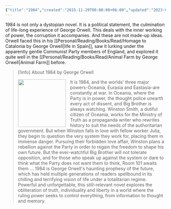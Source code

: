 ```yaml
---
{"title":"1984","created":"2015-11-29T00:00:00+06:00","updated":"2023-01-26T16:05:23+06:00","read_at":["2016-03-10T00:00:00+06:00"],"read_count":1,"authors":["George Orwell"],"status":"Read","rating":5,"dg-publish":true,"cover":"https://images-na.ssl-images-amazon.com/images/S/compressed.photo.goodreads.com/books/1673909740i/78814176.jpg","dg-metatags":{"og:image":"https://images-na.ssl-images-amazon.com/images/S/compressed.photo.goodreads.com/books/1673909740i/78814176.jpg"},"reviewed":true,"permalink":"/personal/reading/books/read/1984-by-george-orwell/","metatags":{"og:image":"https://images-na.ssl-images-amazon.com/images/S/compressed.photo.goodreads.com/books/1673909740i/78814176.jpg"},"dgPassFrontmatter":true}
---
```


1984 is not only a dystopian novel. It is a political statement, the culmination of life-long experience of George Orwell. This deals with the inner working of power, the corruption it accompanies. And these are not made-up ideas. Orwell faced this in his [[Personal/Reading/Books/Read/Homage to Catalonia by George Orwell\|life in Spain]], saw it lurking under the apparently gentle Communist Party members of England, and explored it quite well in the [[Personal/Reading/Books/Read/Animal Farm by George Orwell\|Animal Farm]] before.

> [!info] About 1984 by George Orwell
> <p><img src="https://images-na.ssl-images-amazon.com/images/S/compressed.photo.goodreads.com/books/1673909740i/78814176.jpg" style="float: left; margin-right: 1em; width: 150px; height: auto;" /> It is 1984, and the worlds' three major powers-Oceania, Eurasia and Eastasia-are constantly at war. In Oceania, where the Party is in power, the thought police unearth every act of dissent, and Big Brother is always watching. Winston Smith, a dutiful citizen of Oceania, works for the Ministry of Truth as a propaganda writer who rewrites history to suit the needs of the authoritarian government. But when Winston falls in love with fellow worker Julia, they begin to question the very system they work for, placing them in immense danger. Pursuing their forbidden love affair, Winston plans a rebellion against the Party in order to regain the freedom to shape his own future. But the ever-watchful Big Brother will not tolerate opposition, and for those who speak up against the system or dare to think what the Party does not want them to think, Room 101 awaits them … 1984 is George Orwell's haunting prophesy of the future, which has held multiple generations of readers spellbound in its chilling and terrifying vision of life under a totalitarian regime. Powerful and unforgettable, this still-relevant novel explores the obliteration of truth, individuality and liberty in a world where the ruling power seeks to control everything, from information to thought and memory.</p>